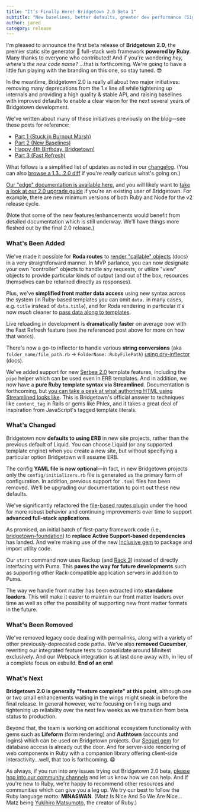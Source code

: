 ```yaml
---
title: "It’s Finally Here! Bridgetown 2.0 Beta 1"
subtitle: "New baselines, better defaults, greater dev performance (Signals!), an enhanced full-stack application framework, and a whole lot more."
author: jared
category: release
---
```


I'm pleased to announce the first beta release of **Bridgetown 2.0**, the premier static site generator 🤝 full-stack web framework **powered by Ruby**. Many thanks to everyone who contributed! And if you're wondering _hey, where's the new code name?_ …that is forthcoming. We're going to have a little fun playing with the branding on this one, so stay tuned. 😎

In the meantime, Bridgetown 2.0 is really all about two major initiatives: removing many deprecations from the 1.x line all while tightening up internals and providing a high quality & stable API, and raising baselines with improved defaults to enable a clear vision for the next several years of Bridgetown development.

We've written about many of these initiatives previously on the blog—see these posts for reference:

* [Part 1 (Stuck in Burnout Marsh)](/future/road-to-bridgetown-2.0-escaping-burnout/)
* [Part 2 (New Baselines)](/future/road-to-bridgetown-2.0-new-baselines/)
* [Happy 4th Birthday, Bridgetown!](/news/happy-birthday-bridgetown/)
* [Part 3 (Fast Refresh)](/future/road-to-bridgetown-2.0-fast-refresh/)

What follows is a simplified list of updates as noted in our [changelog](https://github.com/bridgetownrb/bridgetown/blob/main/CHANGELOG.md). (You can also [browse a 1.3...2.0 diff](https://github.com/bridgetownrb/bridgetown/compare/1-3-stable...main) if you're _really_ curious what's going on.)

[Our "edge" documentation is available here](https://edge.bridgetownrb.com), and you will likely want to [take a look at our 2.0 upgrade guide](https://edge.bridgetownrb.com/docs/installation/upgrade) if you're an existing user of Bridgetown. For example, there are new minimum versions of both Ruby and Node for the v2 release cycle.

(Note that some of the new features/enhancements would benefit from detailed documentation which is still underway. We'll have things more fleshed out by the final 2.0 release.)

### What's Been Added

We've made it possible for **Roda routes** to [render "callable" objects](https://edge.bridgetownrb.com/docs/routes#callable-objects-for-rendering-within-blocks) (docs) in a very straightforward manner. In MVP parlance, you can now designate your own "controller" objects to handle any requests, or utilize "view" objects to provide particular kinds of output (and out of the box, resources themselves can be returned directly as responses).

Plus, we've **simplified front matter data access** using new syntax across the system (in Ruby-based templates you can omit `data.` in many cases, e.g. `title` instead of `data.title`), and for Roda rendering in particular it's now _much_ cleaner to [pass data along to templates](https://edge.bridgetownrb.com/docs/routes#file-based-dynamic-routes).

Live reloading in development is **dramatically faster** on average now with the Fast Refresh feature (see the referenced post above for more on how that works).

There's now a go-to inflector to handle various **string conversions** (aka `folder_name/file_path.rb` → `FolderName::RubyFilePath`) [using dry-inflector](https://edge.bridgetownrb.com/docs/configuration/initializers#inflector) (docs).

We've added support for new [Serbea 2.0](https://serbea.dev) template features, including the `pipe` helper which can be used even in ERB templates. And in addition, we now have a **pure Ruby template syntax via Streamlined**. Documentation is forthcoming, but [you can take a peak at what authoring HTML using Streamlined looks like](https://codeberg.org/jaredwhite/streamlined/src/commit/7aed52d4fe60f5315d228075a06b80a3fbc6d816/test/test_streamlined.rb#L32). This is Bridgetown's official answer to techniques like `content_tag` in Rails or gems like Phlex, and it takes a great deal of inspiration from JavaScript's tagged template literals.

### What's Changed

Bridgetown now **defaults to using ERB** in new site projects, rather than the previous default of Liquid. You can choose Liquid (or any supported template engine) when you create a new site, but without specifying a particular option Bridgetown will assume ERB.

The config **YAML file is now optional**—in fact, in new Bridgetown projects only the `config/initializers.rb` file is generated as the primary form of configuration. In addition, previous support for `.toml` files has been removed. We'll be upgrading our documentation to point out these new defaults.

We've significantly refactored the [file-based routes plugin](https://edge.bridgetownrb.com/docs/routes#file-based-dynamic-routes) under the hood for more robust behavior and continuing improvements over time to support **advanced full-stack applications**.

As promised, an initial batch of first-party framework code (i.e., [bridgetown-foundation](https://github.com/bridgetownrb/bridgetown/tree/main/bridgetown-foundation)) to **replace Active Support-based dependencies** has landed. And we're making use of the new [Inclusive gem](https://codeberg.org/jaredwhite/inclusive) to package and import utility code.

Our `start` command now uses Rackup (and [Rack 3](https://github.com/rack/rack)) instead of directly interfacing with Puma. This **paves the way for future developments** such as supporting other Rack-compatible application servers in addition to Puma.

The way we handle front matter has been extracted into **standalone loaders**. This will make it easier to maintain our front matter loaders over time as well as offer the possibility of supporting new front matter formats in the future.

### What's Been Removed

We've removed legacy code dealing with permalinks, along with a variety of other previously-deprecated code paths. We've also **removed Cucumber**, rewriting our integrated feature tests to consolidate around Minitest exclusively. And our Webpack integration is at last done away with, in lieu of a complete focus on esbuild. **End of an era!**

### What's Next

**Bridgetown 2.0 is generally "feature complete" at this point**, although one or two small enhancements waiting in the wings might sneak in before the final release. In general however, we're focusing on fixing bugs and tightening up reliability over the next few weeks as we transition from beta status to production.

Beyond that, the team is working on additional ecosystem functionality with gems such as **Lifeform** (form rendering) and **Authtown** (accounts and logins) which can be used on Bridgetown projects. Our [Sequel gem](https://github.com/bridgetownrb/bridgetown_sequel) for database access is already out the door. And for server-side rendering of web components in Ruby with a companion library offering client-side interactivity…well, that too is forthcoming. 😁

As always, if you run into any issues trying out Bridgetown 2.0 beta, [please hop into our community channels](/community) and let us know how we can help. And if you're new to Ruby, we're happy to recommend other resources and communities which can give you a leg up. We try our best to follow the Ruby language motto: **MINASWAN**. (Matz Is Nice And So We Are Nice…Matz being [Yukihiro Matsumoto](https://en.wikipedia.org/wiki/Yukihiro_Matsumoto), the creator of Ruby.)

